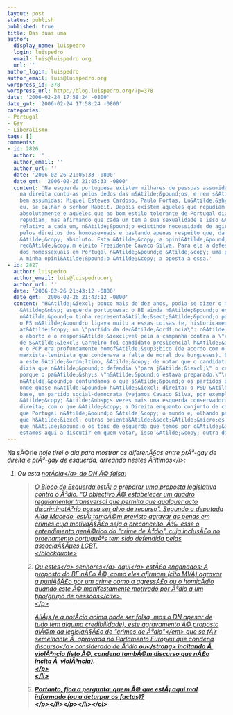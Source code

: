 ```yaml
---
layout: post
status: publish
published: true
title: Das duas uma
author:
  display_name: luispedro
  login: luispedro
  email: luis@luispedro.org
  url: ''
author_login: luispedro
author_email: luis@luispedro.org
wordpress_id: 378
wordpress_url: http://blog.luispedro.org/?p=378
date: '2006-02-24 17:58:24 -0800'
date_gmt: '2006-02-24 17:58:24 -0800'
categories:
- Portugal
- Gay
- Liberalismo
tags: []
comments:
- id: 2826
  author: ''
  author_email: ''
  author_url: ''
  date: '2006-02-26 21:05:33 -0800'
  date_gmt: '2006-02-26 21:05:33 -0800'
  content: 'Na esquerda portuguesa existem milhares de pessoas assumidas  pro-gay,
    na direita conto-as pelos dedos das m&Atilde;&pound;os, e nem s&Atilde;&pound;o
    bem assumidas: Miguel Esteves Cardoso, Paulo Portas, Lu&Atilde;&shy;s Nobre Guedes,
    eu, se calhar o senhor Rabbit. Depois existem aqueles que repudiam a homossexualidade
    absolutamente e aqueles que ao bom estilo tolerante de Portugal dizem que n&Atilde;&pound;o
    repudiam, mas afirmando que cada um tem a sua sexualidade e isso &Atilde;&copy;
    relativo a cada um, n&Atilde;&pound;o existindo necessidade de agir publicamente
    pelos direitos dos homossexuais e bastando apenas respeito que, da parte deles
    &Atilde;&copy; absoluto. Esta &Atilde;&copy; a opini&Atilde;&pound;o do nosso
    rec&Atilde;&copy;m eleito Presidente Cavaco Silva. Para ele a defesa dos direitos
    dos homossexuais em Portugal n&Atilde;&pound;o &Atilde;&copy; uma prioridade.
    A minha opini&Atilde;&pound;o &Atilde;&copy; a oposta a essa.'
- id: 2827
  author: luispedro
  author_email: luis@luispedro.org
  author_url: ''
  date: '2006-02-26 21:43:12 -0800'
  date_gmt: '2006-02-26 21:43:12 -0800'
  content: "H&Atilde;&iexcl; pouco mais de dez anos, podia-se dizer o mesmo em rela&Atilde;&sect;&Atilde;&pound;o
    &Atilde;&nbsp; esquerda portuguesa: o BE ainda n&Atilde;&pound;o existia, o PSR
    n&Atilde;&pound;o tinha representa&Atilde;&sect;&Atilde;&pound;o parlamentar,
    o PS n&Atilde;&pound;o ligava muito a essas coisas (e, historicamente, tinha sido
    at&Atilde;&copy; um \"partido da dec&Atilde;&ordf;ncia\": n&Atilde;&pound;o liberalizara
    o aborto e o respons&Atilde;&iexcl;vel pela a campanha contra a \"concubina\"
    de S&Atilde;&iexcl; Carneiro foi candidato presidencial h&Atilde;&iexcl; um m&Atilde;&ordf;s)
    e o PCP era profundamente homof&Atilde;&sup3;bico (de acordo com o seu passado
    marxista-leninista que condenava a falta de moral dos burgueses). Em rela&Atilde;&sect;&Atilde;&pound;o
    a este &Atilde;&ordm;ltimo, &Atilde;&copy; de notar que o candidato Jer&Atilde;&sup3;nimo
    dizia que n&Atilde;&pound;o defendia \"para j&Atilde;&iexcl;\" o casamento gay
    porque o pa&Atilde;&shy;s \"n&Atilde;&pound;o estava preparado.\"\r\n\r\nNo geral,
    n&Atilde;&pound;o confundamos o que s&Atilde;&pound;o os partidos portugueses,
    onde quase n&Atilde;&pound;o h&Atilde;&iexcl; direita: o PSD &Atilde;&copy;, na
    base, um partido social-democrata (vejamos Cavaco Silva, por exemplo) e o CDS&#47;PP
    &Atilde;&copy; &Atilde;&nbsp;s vezes mais uma esquerda conservadora do que uma
    direita; com o que &Atilde;&copy; a Direita enquanto conjunto de conceitos.\r\n\r\n&Atilde;&permil;
    que Portugal n&Atilde;&pound;o &Atilde;&copy; o mundo e, olhando para fora, vemos
    que h&Atilde;&iexcl; outras orienta&Atilde;&sect;&Atilde;&micro;es pol&Atilde;&shy;ticas
    que n&Atilde;&pound;o os tons de esquerda que temos por c&Atilde;&iexcl;.\r\n\r\n(n&Atilde;&pound;o
    estamos aqui a discutir em quem votar, isso &Atilde;&copy; outra discuss&Atilde;&pound;o)"
---
```

<p>Na s&Atilde;&copy;rie <i>hoje tirei o dia para mostrar as diferen&Atilde;&sect;as entre pr&Atilde;&sup3;-gay de direita e pr&Atilde;&sup3;-gay de esquerda, arreando nestes &Atilde;&ordm;ltimos<&#47;i>:</p>
<ol>
<li>
<p>Ou esta <a href="http:&#47;&#47;dn.sapo.pt&#47;2005&#47;05&#47;18&#47;sociedade&#47;be_quer_crime_contra_o_odio.html">not&Atilde;&shy;cia<&#47;a> do DN &Atilde;&copy; falsa:</p>
<blockquote><p>
O Bloco de Esquerda est&Atilde;&iexcl; a preparar uma proposta legislativa contra o &Atilde;&sup3;dio. "O objectivo &Atilde;&copy; estabelecer um quadro regulamentar transversal que permita que qualquer acto discriminat&Atilde;&sup3;rio possa ser alvo de recurso". Segundo a deputada Alda Macedo, est&Atilde;&iexcl; tamb&Atilde;&copy;m previsto agravar as penas em crimes cuja motiva&Atilde;&sect;&Atilde;&pound;o seja o preconceito. &Atilde;&permil; esse o entendimento gen&Atilde;&copy;rico do "crime de &Atilde;&sup3;dio", cuja inclus&Atilde;&pound;o no ordenamento portugu&Atilde;&ordf;s tem sido defendida pelas associa&Atilde;&sect;&Atilde;&micro;es LGBT.<br />
<&#47;blockquote></p>
<li>
<p>Ou <a href="http:&#47;&#47;valedealmeida.blogspot.com&#47;2006&#47;02&#47;negaes-at-se-percebe-que-por-razes.html">estes<&#47;a> <a href="http:&#47;&#47;renaseveados.weblog.com.pt&#47;arquivo&#47;225254.html">senhores<&#47;a> <a href="http:&#47;&#47;daliteratura.blogspot.com&#47;2006&#47;02&#47;crimes-de-dio.html">aqui<&#47;a> est&Atilde;&pound;o enganados: A proposta do BE n&Atilde;&pound;o &Atilde;&copy;, como eles afirmam (cito MVA) <cite>agravar a puni&Atilde;&sect;&Atilde;&pound;o por um crime como a agress&Atilde;&pound;o ou o homic&Atilde;&shy;dio quando este &Atilde;&copy; manifestamente motivado por &Atilde;&sup3;dio a um tipo&#47;grupo de pessoas<&#47;cite>.<br />
<&#47;p>
<p>Ali&Atilde;&iexcl;s (e a not&Atilde;&shy;cia acima pode ser falsa, mas o DN apesar de tudo tem alguma credibilidade), este agravamento &Atilde;&copy; proposto <em>al&Atilde;&copy;m da legisla&Atilde;&sect;&Atilde;&pound;o de "crimes de &Atilde;&sup3;dio"<&#47;em> que se f&Atilde;&acute;r semelhante &Atilde;&nbsp; aprovada no Parlamento Europeu que <a href="http:&#47;&#47;www.ilga.org&#47;news_results.asp?LanguageID=1&FileID=736&FileCategory=1&ZoneID=4">condena discurso<&#47;a> considerado de &Atilde;&sup3;dio <strong>ou<&#47;strong> incitando &Atilde;&nbsp; viol&Atilde;&ordf;ncia (isto &Atilde;&copy;, condena tamb&Atilde;&copy;m discurso que n&Atilde;&pound;o incita &Atilde;&nbsp; viol&Atilde;&ordf;ncia).<br />
<&#47;p><br />
<&#47;li>
<li>
<p>Portanto, fica a pergunta: quem &Atilde;&copy; que est&Atilde;&iexcl; aqui mal informado (ou a deturpar os factos)?<br />
<&#47;p><&#47;li><&#47;p><&#47;li><&#47;ol></p>

